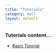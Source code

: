 ```yaml
---
title: "Tutorials"
category: null
layout: default
---
```



### Tutorials content...
- [Basic Tutorial](BasicTutorial.html)
<!-- - [Ischemia Tutorial]({% link _posts/2016-08-18-ischemia-tutorial.md %}) -->
